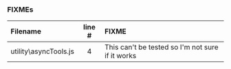### FIXMEs
| Filename | line # | FIXME
|:------|:------:|:------
| utility\asyncTools.js | 4 | This can't be tested so I'm not sure if it works